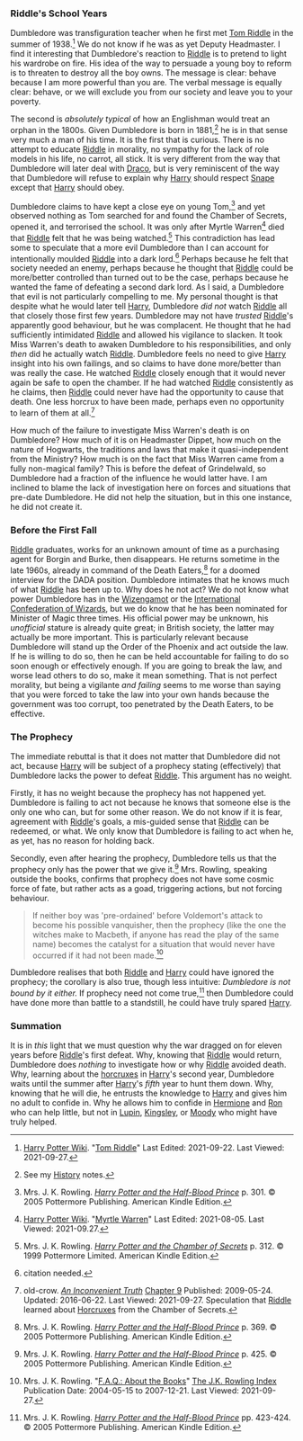 
### Riddle's School Years

Dumbledore was transfiguration teacher when he first met [Tom Riddle][TMR1]
in the summer of 1938.[^20210927-5] We do not know if he was as yet Deputy
Headmaster. I find it interesting that Dumbledore's reaction to [Riddle][TMR1] is
to pretend to light his wardrobe on fire. His idea of the way to persuade a
young boy to reform is to threaten to destroy all the boy owns. The message is
clear: behave because I am more powerful than you are. The verbal message is
equally clear: behave, or we will exclude you from our society and leave you to
your poverty.

The second is _absolutely typical_ of how an Englishman would treat an orphan in
the 1800s. Given Dumbledore is born in 1881,[^20210927-6] he is in that sense
very much a man of his time. It is the first that is curious. There is no
attempt to educate [Riddle][TMR1] in morality, no sympathy for the lack of role
models in his life, no carrot, all stick. It is very different from the way
that Dumbledore will later deal with [Draco], but is very reminiscent of the
way that Dumbledore will refuse to explain why [Harry] should respect
[Snape] except that [Harry] should obey.

Dumbledore claims to have kept a close eye on young Tom,[^20210927-7] and yet
observed nothing as Tom searched for and found the Chamber of Secrets, opened
it, and terrorised the school. It was only after Myrtle Warren[^20210927-8]
died that [Riddle][TMR1] felt that he was being watched.[^20210927-9] This
contradiction has lead some to speculate that a more evil Dumbledore than I can
account for intentionally moulded [Riddle][TMR1] into a dark lord.[^20210927-10]
Perhaps because he felt that society needed an enemy, perhaps because he thought
that [Riddle][TMR1] could be more/better controlled than turned out to be the case,
perhaps because he wanted the fame of defeating a second dark lord. As I said,
a Dumbledore that evil is not particularly compelling to me. My personal
thought is that despite what he would later tell [Harry], Dumbledore _did not_
watch [Riddle][TMR1] all that closely those first few years. Dumbledore may not
have _trusted_ [Riddle][TMR1]'s apparently good behaviour, but he was complacent.
He thought that he had sufficiently intimidated [Riddle][TMR1] and allowed his
vigilance to slacken. It took Miss Warren's death to awaken Dumbledore to his
responsibilities, and only _then_ did he actually watch [Riddle][TMR1]. Dumbledore
feels no need to give [Harry] insight into his own failings, and so claims to
have done more/better than was really the case. He watched [Riddle][TMR1] closely
enough that it would never again be safe to open the chamber. If he had watched
[Riddle][TMR1] consistently as he claims, then [Riddle][TMR1] could never have had the
opportunity to cause that death. One less horcrux to have been made, perhaps
even no opportunity to learn of them at all.[^20210927-11]

How much of the failure to investigate Miss Warren's death is on Dumbledore?
How much of it is on Headmaster Dippet, how much on the nature of Hogwarts, the
traditions and laws that make it quasi-independent from the Ministry? How much
is on the fact that Miss Warren came from a fully non-magical family? This is
before the defeat of Grindelwald, so Dumbledore had a fraction of the influence
he would latter have. I am inclined to blame the lack of investigation here on
forces and situations that pre-date Dumbledore. He did not help the situation,
but in this one instance, he did not create it.

### Before the First Fall

[Riddle][TMR1] graduates, works for an unknown amount of time as a purchasing agent
for Borgin and Burke, then disappears. He returns sometime in the late 1960s,
already in command of the Death Eaters,[^20210927-12] for a doomed interview for
the DADA position. Dumbledore intimates that he knows much of what [Riddle][TMR1]
has been up to. Why does he not act? We do not know what power Dumbledore has
in the [Wizengamot][Culture] or the [International Confederation of
Wizards][ICW], but we do know that he has been nominated for Minister of Magic
three times. His official power may be unknown, his _unofficial_ stature is
already quite great; in British society, the latter may actually be more
important. This is particularly relevant because Dumbledore will stand up the
Order of the Phoenix and act outside the law. If he is willing to do so, then
he can be held accountable for failing to do so soon enough or effectively
enough. If you are going to break the law, and worse lead others to do so, make
it mean something. That is not perfect morality, but being a vigilante _and
failing_ seems to me worse than saying that you were forced to take the law into
your own hands because the government was too corrupt, too penetrated by the
Death Eaters, to be effective.

### The Prophecy

The immediate rebuttal is that it does not matter that Dumbledore did not act,
because [Harry] will be subject of a prophecy stating (effectively) that
Dumbledore lacks the power to defeat [Riddle][TMR1]. This argument has no weight.

Firstly, it has no weight because the prophecy has not happened yet. Dumbledore
is failing to act not because he knows that someone else is the only one who
can, but for some other reason. We do not know if it is fear, agreement with
[Riddle][TMR1]'s goals, a mis-guided sense that [Riddle][TMR1] can be redeemed, or what.
We only know that Dumbledore is failing to act when he, as yet, has no reason
for holding back.

Secondly, even after hearing the prophecy, Dumbledore tells us that the prophecy
only has the power that we give it.[^20210927-13] Mrs. Rowling, speaking
outside the books, confirms that prophecy does not have some cosmic force of
fate, but rather acts as a goad, triggering actions, but not forcing behaviour.

> If neither boy was 'pre-ordained' before Voldemort's attack to become his
> possible vanquisher, then the prophecy (like the one the witches make to
> Macbeth, if anyone has read the play of the same name) becomes the catalyst
> for a situation that would never have occurred if it had not been
> made.[^20210927-14]

Dumbledore realises that both [Riddle][TMR1] and [Harry] could have ignored the
prophecy; the corollary is also true, though less intuitive: _Dumbledore is not
bound by it either._ If prophecy need not come true,[^20210927-15] then
Dumbledore could have done more than battle to a standstill, he could have truly
spared [Harry].

### Summation

It is in _this_ light that we must question why the war
dragged on for eleven years before [Riddle][TMR1]'s first defeat. Why, knowing that
[Riddle][TMR1] would return, Dumbledore does _nothing_ to investigate how or why
[Riddle][TMR1] avoided death. Why, learning about the [horcruxes] in [Harry]'s
second year, Dumbledore waits until the summer after [Harry]'s _fifth_ year to
hunt them down. Why, knowing that he will die, he entrusts the knowledge to
[Harry] and gives him no adult to confide in. Why he allows him to confide in
[Hermione] and [Ron] who can help little, but not in [Lupin], [Kingsley], or
[Moody] who might have truly helped.

[^20210927-14]:
    Mrs. J. K. Rowling.
    "[F.A.Q.: About the Books](https://www.rowlingindex.org/work/faq1web/)"
    [The J.K. Rowling Index](https://www.rowlingindex.org/)
    Publication Date: 2004-05-15 to 2007-12-21. Last Viewed: 2021-09-27.

[^20210927-15]:
    Mrs. J. K. Rowling.
    _[Harry Potter and the Half-Blood Prince]_
    pp. 423-424. © 2005 Pottermore Publishing. American Kindle Edition.

[Harry Potter and the Half-Blood Prince]: https://www.goodreads.com/book/show/1.Harry_Potter_and_the_Half_Blood_Prince

[^20210927-13]:
    Mrs. J. K. Rowling.
    _[Harry Potter and the Half-Blood Prince]_
    p. 425. © 2005 Pottermore Publishing. American Kindle Edition.

[^20210927-12]:
    Mrs. J. K. Rowling.
    _[Harry Potter and the Half-Blood Prince]_
    p. 369. © 2005 Pottermore Publishing. American Kindle Edition.

[^20210927-11]:
    old-crow.
    _[An Inconvenient Truth](https://www.fanfiction.net/s/5084287)_
    [Chapter 9](https://www.fanfiction.net/s/5084287/9/An-Inconvenient-Truth)
    Published: 2009-05-24. Updated: 2016-06-22. Last Viewed: 2021-09-27.
    Speculation that [Riddle][TMR1] learned about [Horcruxes] from the Chamber of
    Secrets.

[^20210927-10]: citation needed.

[^20210927-9]:
    Mrs. J. K. Rowling.
    _[Harry Potter and the Chamber of Secrets]_
    p. 312. © 1999 Pottermore Limited. American Kindle Edition.

[Harry Potter and the Chamber of Secrets]: https://www.goodreads.com/book/show/15881.Harry_Potter_and_the_Chamber_of_Secrets

[^20210927-8]:
    [Harry Potter Wiki](https://harrypotter.fandom.com).
    "[Myrtle Warren](https://harrypotter.fandom.com/wiki/Myrtle_Warren)"
    Last Edited: 2021-08-05. Last Viewed: 2021-09.27.

[^20210927-7]:
    Mrs. J. K. Rowling.
    _[Harry Potter and the Half-Blood Prince]_
    p. 301. © 2005 Pottermore Publishing. American Kindle Edition.

[^20210927-5]:
    [Harry Potter Wiki](https://harrypotter.fandom.com).
    "[Tom Riddle](https://harrypotter.fandom.com/wiki/Tom_Riddle)"
    Last Edited: 2021-09-22. Last Viewed: 2021-09-27.

[^20210927-6]: See my [History] notes.

[Culture]: /Harrypedia/culture/
[ICW]: /Harrypedia/culture/
[History]: /Harrypedia/history/
[horcruxes]: /Harrypedia/magic/dark/horcruxes/
[Horcruxes]: /Harrypedia/magic/dark/horcruxes/
[Lupin]: /Harrypedia/people/lupin/remus_john/
[Kingsley]: /Harrypedia/people/shacklebolt/kingsley/
[Moody]: /Harrypedia/people/moody/
[TMR1]: /Harrypedia/people/riddle/tom_marvolo/
[Harry]: /Harrypedia/people/Potter/Harry_James/
[Hermione]: /Harrypedia/people/granger/hermione_jean/
[Ron]: /Harrypedia/people/weasley/ronald_bilius/
[Bill]: /Harrypedia/people/weasley/william_arthur/
[Draco]: /Harrypedia/people/malfoy/draco_lucius/
[Snape]: /Harrypedia/people/snape/severus/
